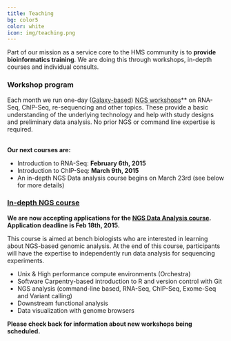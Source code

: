 ```yaml
---
title: Teaching
bg: color5
color: white
icon: img/teaching.png
---
```


Part of our mission as a service core to the HMS community is to **provide bioinformatics training**. We are doing this through workshops, in-depth courses and individual consults.


### Workshop program 

Each month we run one-day ([Galaxy-based](https://wiki.galaxyproject.org/)) [NGS workshops](http://hbc.github.io/ngs-workshops/)** on RNA-Seq, ChIP-Seq, re-sequencing and other topics. These provide a basic understanding of the underlying technology and help with study designs and preliminary data analysis. No prior NGS or command line expertise is required. 

<br>**Our next courses are:**
* Introduction to RNA-Seq: **February 6th, 2015** 
* Introduction to ChIP-Seq: **March 9th, 2015**
* An in-depth NGS Data analysis course begins on March 23rd (see below for more details)

### [In-depth NGS course](https://wiki.harvard.edu/confluence/display/hbctraining/NGS+Data+Analysis+Course,+Spring+2015)

**We are now accepting applications for the [NGS Data Analysis course](https://wiki.harvard.edu/confluence/display/hbctraining/NGS+Data+Analysis+Course,+Spring+2015#NGSDataAnalysisCourse,Spring2015-AppReq). Application deadline is Feb 18th, 2015.** 

This course is aimed at bench biologists who are interested in learning about NGS-based genomic analysis. At the end of this course, participants will have the expertise to independently run data analysis for sequencing experiments.

* Unix & High performance compute environments (Orchestra)
* Software Carpentry-based introduction to R and version control with Git
* NGS analysis (command-line based, RNA-Seq, ChIP-Seq, Exome-Seq and Variant calling)
* Downstream functional analysis
* Data visualization with genome browsers

**Please check back for information about new workshops being scheduled.**

